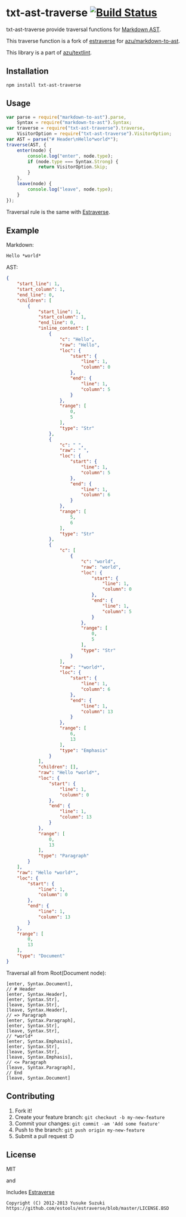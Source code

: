 # txt-ast-traverse [![Build Status](https://travis-ci.org/azu/txt-ast-traverse.svg)](https://travis-ci.org/azu/txt-ast-traverse)

txt-ast-traverse provide traversal functions for [Markdown AST](https://github.com/azu/markdown-to-ast/ "azu/markdown-to-ast").

This traverse function is a fork of [estraverse](https://github.com/estools/estraverse "Estraverse") for [azu/markdown-to-ast](https://github.com/azu/markdown-to-ast/ "azu/markdown-to-ast").

This library is a part of [azu/textlint](https://github.com/azu/textlint "azu/textlint").

## Installation

```
npm install txt-ast-traverse
```

## Usage

```js
var parse = require("markdown-to-ast").parse,
    Syntax = require("markdown-to-ast").Syntax;
var traverse = require("txt-ast-traverse").traverse,
    VisitorOption = require("txt-ast-traverse").VisitorOption;
var AST = parse("# Header\nHello*world*");
traverse(AST, {
    enter(node) {
        console.log("enter", node.type);
        if (node.type === Syntax.Strong) {
            return VisitorOption.Skip;
        }
    },
    leave(node) {
        console.log("leave", node.type);
    }
});
```

Traversal rule is the same with [Estraverse](https://github.com/estools/estraverse "Estraverse").

## Example

Markdown:

```markdown
Hello *world*
```

AST:

```json
{
    "start_line": 1,
    "start_column": 1,
    "end_line": 0,
    "children": [
        {
            "start_line": 1,
            "start_column": 1,
            "end_line": 0,
            "inline_content": [
                {
                    "c": "Hello",
                    "raw": "Hello",
                    "loc": {
                        "start": {
                            "line": 1,
                            "column": 0
                        },
                        "end": {
                            "line": 1,
                            "column": 5
                        }
                    },
                    "range": [
                        0,
                        5
                    ],
                    "type": "Str"
                },
                {
                    "c": " ",
                    "raw": " ",
                    "loc": {
                        "start": {
                            "line": 1,
                            "column": 5
                        },
                        "end": {
                            "line": 1,
                            "column": 6
                        }
                    },
                    "range": [
                        5,
                        6
                    ],
                    "type": "Str"
                },
                {
                    "c": [
                        {
                            "c": "world",
                            "raw": "world",
                            "loc": {
                                "start": {
                                    "line": 1,
                                    "column": 0
                                },
                                "end": {
                                    "line": 1,
                                    "column": 5
                                }
                            },
                            "range": [
                                0,
                                5
                            ],
                            "type": "Str"
                        }
                    ],
                    "raw": "*world*",
                    "loc": {
                        "start": {
                            "line": 1,
                            "column": 6
                        },
                        "end": {
                            "line": 1,
                            "column": 13
                        }
                    },
                    "range": [
                        6,
                        13
                    ],
                    "type": "Emphasis"
                }
            ],
            "children": [],
            "raw": "Hello *world*",
            "loc": {
                "start": {
                    "line": 1,
                    "column": 0
                },
                "end": {
                    "line": 1,
                    "column": 13
                }
            },
            "range": [
                0,
                13
            ],
            "type": "Paragraph"
        }
    ],
    "raw": "Hello *world*",
    "loc": {
        "start": {
            "line": 1,
            "column": 0
        },
        "end": {
            "line": 1,
            "column": 13
        }
    },
    "range": [
        0,
        13
    ],
    "type": "Document"
}
```

Traversal all from Root(Document node):

```
[enter, Syntax.Document],
// # Header
[enter, Syntax.Header],
[enter, Syntax.Str],
[leave, Syntax.Str],
[leave, Syntax.Header],
// => Paragraph
[enter, Syntax.Paragraph],
[enter, Syntax.Str],
[leave, Syntax.Str],
// *world*
[enter, Syntax.Emphasis],
[enter, Syntax.Str],
[leave, Syntax.Str],
[leave, Syntax.Emphasis],
// <= Paragraph
[leave, Syntax.Paragraph],
// End
[leave, Syntax.Document]
```

## Contributing

1. Fork it!
2. Create your feature branch: `git checkout -b my-new-feature`
3. Commit your changes: `git commit -am 'Add some feature'`
4. Push to the branch: `git push origin my-new-feature`
5. Submit a pull request :D

## License

MIT

and 

Includes [Estraverse](https://github.com/estools/estraverse "Estraverse")
    
    Copyright (C) 2012-2013 Yusuke Suzuki
    https://github.com/estools/estraverse/blob/master/LICENSE.BSD